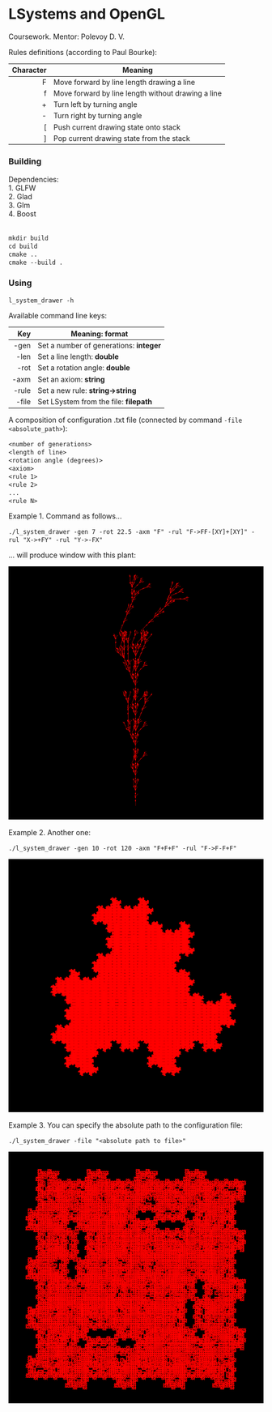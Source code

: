 <h1>LSystems and OpenGL</h1>

Coursework. Mentor: Polevoy D. V.

Rules definitions (according to Paul Bourke):

| Character | Meaning                                            |
|----------:|----------------------------------------------------|
|         F | Move forward by line length drawing a line         |
|         f | Move forward by line length without drawing a line |
|         + | Turn left by turning angle                         |
|         - | Turn right by turning angle                        |
|        \[ | Push current drawing state onto stack              |
|        \] | Pop current drawing state from the stack           |

<h3>Building</h3>
Dependencies:<br>
1. GLFW<br>
2. Glad<br>
3. Glm<br>
4. Boost<br><br>



```
mkdir build
cd build
cmake ..
cmake --build . 
```

<h3>Using</h3>

```
l_system_drawer -h
```

Available command line keys:

|  Key  | Meaning: format                                 |
|------:|-------------------------------------------------|
| -gen  | Set a number of generations: **integer**        |
| -len  | Set a line length:           **double**         |
| -rot  | Set a rotation angle:        **double**         |
| -axm  | Set an axiom:                **string**         |
| -rule | Set a new rule:              **string->string** |
| -file | Set LSystem from the file:   **filepath**       |

A composition of configuration .txt file (connected by command ``` -file <absolute_path> ```):

```
<number of generations>
<length of line>
<rotation angle (degrees)>
<axiom>
<rule 1>
<rule 2>
...
<rule N>
```

Example 1. Command as follows...

```
./l_system_drawer -gen 7 -rot 22.5 -axm "F" -rul "F->FF-[XY]+[XY]" -rul "X->+FY" -rul "Y->-FX"
```
... will produce window with this plant:

![plot](./example1.png)

Example 2. Another one:

```
./l_system_drawer -gen 10 -rot 120 -axm "F+F+F" -rul "F->F-F+F"
```

![plot](./example2.png)

Example 3. You can specify the absolute path to the configuration file:

```
./l_system_drawer -file "<absolute path to file>"
```

![plot](./example3.png)
